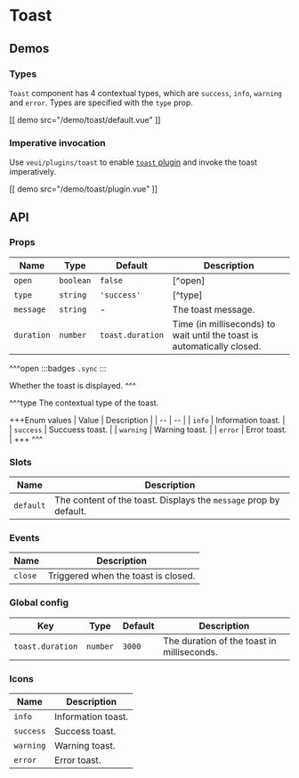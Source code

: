 # Toast

## Demos

### Types

`Toast` component has 4 contextual types, which are `success`, `info`, `warning` and `error`. Types are specified with the `type` prop.

[[ demo src="/demo/toast/default.vue" ]]

### Imperative invocation

Use `veui/plugins/toast` to enable [`toast` plugin](../plugins/toast) and invoke the toast imperatively.

[[ demo src="/demo/toast/plugin.vue" ]]

## API

### Props

| Name | Type | Default | Description |
| -- | -- | -- | -- |
| `open` | `boolean` | `false` | [^open] |
| `type` | `string` | `'success'` | [^type] |
| `message` | `string` | - | The toast message. |
| `duration` | `number` | `toast.duration` | Time (in milliseconds) to wait until the toast is automatically closed. |

^^^open
:::badges
`.sync`
:::

Whether the toast is displayed.
^^^

^^^type
The contextual type of the toast.

+++Enum values
| Value | Description |
| -- | -- |
| `info` | Information toast. |
| `success` | Succuess toast. |
| `warning` | Warning toast. |
| `error` | Error toast. |
+++
^^^

### Slots

| Name | Description |
| -- | -- |
| `default` | The content of the toast. Displays the `message` prop by default. |

### Events

| Name | Description |
| -- | -- |
| `close` | Triggered when the toast is closed. |

### Global config

| Key | Type | Default | Description |
| -- | -- | -- | -- |
| `toast.duration` | `number` | `3000` | The duration of the toast in milliseconds. |

### Icons

| Name | Description |
| -- | -- |
| `info` | Information toast. |
| `success` | Success toast. |
| `warning` | Warning toast. |
| `error` | Error toast. |
